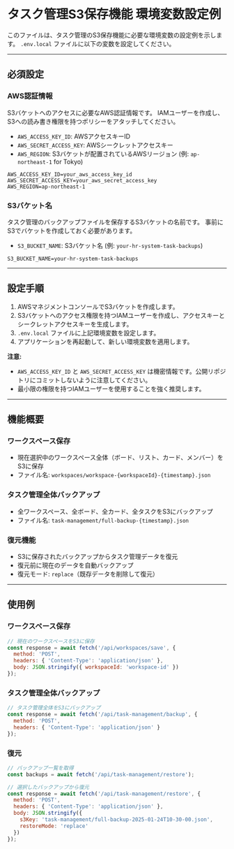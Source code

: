 # タスク管理S3保存機能 環境変数設定例

このファイルは、タスク管理のS3保存機能に必要な環境変数の設定例を示します。
`.env.local` ファイルに以下の変数を設定してください。

---

## 必須設定

### AWS認証情報

S3バケットへのアクセスに必要なAWS認証情報です。
IAMユーザーを作成し、S3への読み書き権限を持つポリシーをアタッチしてください。

- `AWS_ACCESS_KEY_ID`: AWSアクセスキーID
- `AWS_SECRET_ACCESS_KEY`: AWSシークレットアクセスキー
- `AWS_REGION`: S3バケットが配置されているAWSリージョン (例: `ap-northeast-1` for Tokyo)

```dotenv
AWS_ACCESS_KEY_ID=your_aws_access_key_id
AWS_SECRET_ACCESS_KEY=your_aws_secret_access_key
AWS_REGION=ap-northeast-1
```

### S3バケット名

タスク管理のバックアップファイルを保存するS3バケットの名前です。
事前にS3でバケットを作成しておく必要があります。

- `S3_BUCKET_NAME`: S3バケット名 (例: `your-hr-system-task-backups`)

```dotenv
S3_BUCKET_NAME=your-hr-system-task-backups
```

---

## 設定手順

1. AWSマネジメントコンソールでS3バケットを作成します。
2. S3バケットへのアクセス権限を持つIAMユーザーを作成し、アクセスキーとシークレットアクセスキーを生成します。
3. `.env.local` ファイルに上記環境変数を設定します。
4. アプリケーションを再起動して、新しい環境変数を適用します。

**注意:**
- `AWS_ACCESS_KEY_ID` と `AWS_SECRET_ACCESS_KEY` は機密情報です。公開リポジトリにコミットしないように注意してください。
- 最小限の権限を持つIAMユーザーを使用することを強く推奨します。

---

## 機能概要

### ワークスペース保存
- 現在選択中のワークスペース全体（ボード、リスト、カード、メンバー）をS3に保存
- ファイル名: `workspaces/workspace-{workspaceId}-{timestamp}.json`

### タスク管理全体バックアップ
- 全ワークスペース、全ボード、全カード、全タスクをS3にバックアップ
- ファイル名: `task-management/full-backup-{timestamp}.json`

### 復元機能
- S3に保存されたバックアップからタスク管理データを復元
- 復元前に現在のデータを自動バックアップ
- 復元モード: `replace`（既存データを削除して復元）

---

## 使用例

### ワークスペース保存
```javascript
// 現在のワークスペースをS3に保存
const response = await fetch('/api/workspaces/save', {
  method: 'POST',
  headers: { 'Content-Type': 'application/json' },
  body: JSON.stringify({ workspaceId: 'workspace-id' })
});
```

### タスク管理全体バックアップ
```javascript
// タスク管理全体をS3にバックアップ
const response = await fetch('/api/task-management/backup', {
  method: 'POST',
  headers: { 'Content-Type': 'application/json' }
});
```

### 復元
```javascript
// バックアップ一覧を取得
const backups = await fetch('/api/task-management/restore');

// 選択したバックアップから復元
const response = await fetch('/api/task-management/restore', {
  method: 'POST',
  headers: { 'Content-Type': 'application/json' },
  body: JSON.stringify({ 
    s3Key: 'task-management/full-backup-2025-01-24T10-30-00.json',
    restoreMode: 'replace'
  })
});
```
